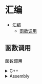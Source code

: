 # 汇编

- [汇编](#汇编)
  - [函数调用](#函数调用)

## 函数调用

  [函数调用](../code/assembly)

  <details>
  <summary>C++</summary>

  ```C++
  #include <iostream>

  //defalut type is cdecl
  //m64没有差异？函数参数不使用堆栈传递，直接使用了寄存器了

  //函数调用结束后由被调用函数清除栈内数据
  //#define CALLTYPE __attribute__((cdecl))
  //函数调用结束后由调用函数清除栈内数据
  #define CALLTYPE __attribute__((stdcall))

  CALLTYPE int func(int v)
  {
    return v * 2;
  }

  int main()
  {
    return func(5);
  }
  ```
  </details>

  <details>
  <summary>Assembly</summary>

  ```Assembly
  main:
  .LFB1520:
    .cfi_startproc
    endbr32
    pushl	%ebp                          #旧基址进栈保存
    .cfi_def_cfa_offset 8
    .cfi_offset 5, -8
    movl	%esp, %ebp                    #新栈(基址)
    .cfi_def_cfa_register 5
    call	__x86.get_pc_thunk.ax         #把esp的内容赋值给eax (movl (%esp),%eax)
    addl	$_GLOBAL_OFFSET_TABLE_, %eax
    pushl	$5                            #函数参数入栈
    call	_Z4funci                      #函数调用
    addl	$4, %esp                      #函数参数出栈
    nop
    leave
    .cfi_restore 5
    .cfi_def_cfa 4, 4
    ret                                 #函数返回
    .cfi_endproc
  ```
  </details>

